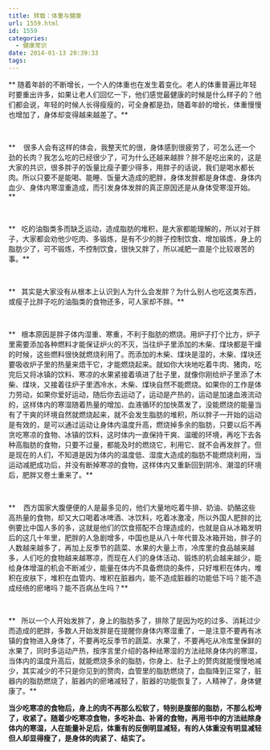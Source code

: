 ```yaml
---
title: 转载：体重与健康
url: 1559.html
id: 1559
categories:
  - 健康常识
date: 2014-01-13 20:39:33
tags:
---
```


** 随着年龄的不断增长，一个人的体重也在发生着变化。老人的体重普遍比年轻时要重出许多，如果让老人们回忆一下，他们感觉最健康的时候是什么样子的？他们都会说，年轻的时候人长得瘦瘦的，可全身都是劲，随着年龄的增长，体重慢慢也增加了，身体却变得越来越差了。**  
  
   
  
**    很多人会有这样的体会，我整天忙的很，身体感到很疲劳了，可怎么还一个劲的长肉？我怎么吃的已经很少了，可为什么还越来越胖？胖不是吃出来的，这是大家的共识，很多胖子的饭量比瘦子要少得多，用胖子的话说，我们是喝水都长肉。所以只要不是能喝、能睡、饭量大造成的肥胖，身体发胖都是身体虚、身体内血少、身体内寒湿重造成，而引发身体发胖的真正原因还是从身体受寒湿开始。**  
  
   
  
**   吃的油脂类多而缺乏运动，造成脂肪的堆积，是大家都能理解的，所以对于胖子，大家都会劝他少吃肉、多锻炼，是有不少的胖子控制饮食、增加锻炼，身上的脂肪少了，可不锻炼，不控制饮食，很快又胖了，所以减肥一直是个比较艰苦的事。**  
  
   
  
**   其实是大家没有从根本上认识到人为什么会发胖？为什么别人也吃这类东西，或瘦子比胖子吃的油脂类的食物还多，可人家却不胖。**  
  
   
  
**   根本原因是胖子体内湿重、寒重，不利于脂肪的燃烧。用炉子打个比方，炉子里需要添加各种燃料才能保证炉火的不灭，当往炉子里添加的木柴、煤块都是干燥的时候，这些燃料很快就燃烧利用了。而添加的木柴、煤块是湿的，木柴、煤块还要吸收炉子里的热量来焐干它，才能燃烧起来。就如你大块地吃着牛肉、猪肉，吃完后又将冰镇的饮料、寒凉的水果紧接着填进了肚子里，就像你刚给炉子里添了木柴、煤块，又接着往炉子里洒冷水，木柴、煤块自然不能燃烧。如果你的工作是体力劳动，如果你爱好运动，随后你去运动了，运动是产热的，运动是加速血液流动的，这样体内的寒湿随着热量的增加、血液循环的加快蒸发了，没能燃烧的能量当有了干爽的环境自然就燃烧起来，就不会发生脂肪的堆积，所以胖子一开始的运动是有效的，是可以通过运动让身体内温度升高，燃烧掉多余的脂肪，只要以后不再贪吃寒凉的食物、冰镇的饮料，这时体内一直保持干爽、温暖的环境，再吃下去各种高脂肪的食物，只要不过量，都能及时的燃烧它，利用它、就不会再发胖了。但是现在的人们，不知道是因为体内的温度低、湿度大造成的脂肪不能燃烧利用，当运动减肥成功后，并没有断掉寒凉的食物，这样体内又重新回到阴冷、潮湿的环境后，肥胖又卷土重来了。**  
  
   
  
**    西方国家大腹便便的人是最多见的，他们大量地吃着牛排、奶油、奶酪这些高热量的食物，却又大口喝着冰啤酒、冰饮料，吃着冰激凌，所以外国人肥胖的比例要比中国人多的多，这就是他们的饮食搭配不合理造成的，也就是自从冰箱发明后的这几十年里，肥胖的人急剧增多，中国也是从八十年代普及冰箱开始，胖子的人数越来越多了，再加上反季节的蔬菜、水果的大量上市，冷库里的食品越来越多，人们吃的食物越来越寒凉，而现在人们的身体活动、锻炼的机会越来越少，能给身体增温的机会不断减少，能量在体内不具备燃烧的条件，只好堆积在体内，堆积在皮肤下，堆积在血管内、堆积在脏器内，能不造成脏器的功能低下吗？能不造成经络的瘀堵吗？能不百病丛生吗？**  
  
   
  
**   所以一个人开始发胖了，身上的脂肪多了，排除了是因为吃的过多、消耗过少而造成的肥胖，多数人开始发胖是在提醒你身体内寒湿重了，一是注意不要再有冰镇的食物进入身体了，不要再吃反季节的蔬菜、水果了，不要再吃从冷库里保鲜的水果了，同时多运动产热，按序言里介绍的各种祛寒湿的方法祛除身体内的寒湿，当体内的温度升高后，就能燃烧多余的脂肪，你身上、肚子上的赘肉就能慢慢地减少，其实减少的不只是你见到的赘肉，血管里的脂肪燃烧了，血脂降到正常了，脏器内的脂肪燃烧了，脏器内的瘀堵减轻了，脏器的功能恢复了，人精神了，身体健康了。**  
  
**当少吃寒凉的食物后，身上的肉不再那么松软了，特别是腹部的脂肪，不那么松垮了，收紧了。随着少吃寒凉食物，多吃补血、补肾的食物，再用书中的方法祛除身体内的寒湿，人在能量补足后，体重有的反倒明显减轻，有的人体重没有明显减轻但人却显得瘦了，是身体的肉紧了、结实了。**